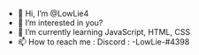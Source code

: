 - 👋 Hi, I’m @LowLie4
- 👀 I’m interested in you?
- 🌱 I’m currently learning JavaScript, HTML, CSS
- 📫 How to reach me : Discord : -LowLie-#4398

<!---
LowLie4/LowLie4 is a ✨ special ✨ repository because its `README.md` (this file) appears on your GitHub profile.
You can click the Preview link to take a look at your changes.
--->
